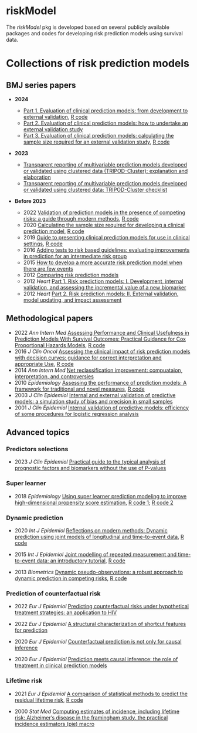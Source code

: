 # riskModel

The *riskModel* pkg is developed based on several publicly available packages and codes for developing risk prediction models using survival data.

# Collections of risk prediction models

## BMJ series papers

* **2024** 
  * [Part 1. Evaluation of clinical prediction models: from development to external validation](https://www.bmj.com/content/384/bmj-2023-074819), [R code]( https://github.com/gscollins1973/validationCRASH)
  * [Part 2. Evaluation of clinical prediction models: how to undertake an external validation study](https://www.bmj.com/content/384/bmj-2023-074820)
  * [Part 3. Evaluation of clinical prediction models: calculating the sample size required for an external validation study](https://www.bmj.com/content/384/bmj-2023-074821), [R code](https://www.prognosisresearch.com/software)

* **2023**
  * [Transparent reporting of multivariable prediction models developed or validated using clustered data (TRIPOD-Cluster): explanation and elaboration](https://www.bmj.com/content/380/bmj-2022-071058)
  * [Transparent reporting of multivariable prediction models developed or validated using clustered data: TRIPOD-Cluster checklist](https://www.bmj.com/content/380/bmj-2022-071018)

* **Before 2023**
  * 2022 [Validation of prediction models in the presence of competing risks: a guide through modern methods](https://www.bmj.com/content/377/bmj-2021-069249), [R code](https://github.com/survival-lumc/ValidationCompRisks)
  * 2020 [Calculating the sample size required for developing a clinical prediction model](https://www.bmj.com/content/368/bmj.m441), [R code](https://www.bmj.com/content/368/bmj.m441)
  * 2019 [Guide to presenting clinical prediction models for use in clinical settings](https://www.bmj.com/content/365/bmj.l737), [R code](https://cran.r-project.org/web/packages/rms/index.html)
  * 2016 [Adding tests to risk based guidelines: evaluating improvements in prediction for an intermediate risk group](https://www.bmj.com/content/354/bmj.i4450)
  * 2015 [How to develop a more accurate risk prediction model when there are few events](https://www.bmj.com/content/351/bmj.h3868)
  * 2012 [Comparing risk prediction models](https://www.bmj.com/content/344/bmj.e3186)
  * 2012 *Heart* [Part 1. Risk prediction models: I. Development, internal validation, and assessing the incremental value of a new biomarker](https://heart.bmj.com/content/98/9/683)
  * 2012 *Heart* [Part 2. Risk prediction models: II. External validation, model updating, and impact assessment](https://heart.bmj.com/content/98/9/691)


## Methodological papers

* 2022 *Ann Intern Med* [Assessing Performance and Clinical Usefulness in Prediction Models With Survival Outcomes: Practical Guidance for Cox Proportional Hazards Models](https://www.acpjournals.org/doi/10.7326/M22-0844), [R code](https://github.com/danielegiardiello/Prediction_performance_survival)
* 2016 *J Clin Oncol* [Assessing the clinical impact of risk prediction models with decision curves: guidance for correct interpretation and appropriate Use](https://ascopubs.org/doi/10.1200/JCO.2015.65.5654), [R code](https://cran.r-project.org/web/packages/dcurves/)
* 2014 *Ann Intern Med* [Net reclassification improvement: compuataion, interpretation, and controversies](https://www.acpjournals.org/doi/10.7326/M13-1522)
* 2010 *Epidemiology* [Assessing the performance of prediction models: A framework for traditional and novel measures](https://journals.lww.com/epidem/fulltext/2010/01000/assessing_the_performance_of_prediction_models__a.22.aspx), [R code](https://links.lww.com/EDE/A355)
* 2003 *J Clin Epidemiol* [Internal and external validation of predictive models: a simulation study of bias and precision in small samples](https://linkinghub.elsevier.com/retrieve/pii/S0895435603000477)
* 2001 *J Clin Epidemiol* [Internal validation of predictive models: efficiency of some procedures for logistic regression analysis](https://linkinghub.elsevier.com/retrieve/pii/S0895435601003419)


## Advanced topics

### Predictors selections

* 2023 *J Clin Epidemiol* [Practical guide to the typical analysis of prognostic factors and biomarkers without the use of P-values](https://linkinghub.elsevier.com/retrieve/pii/S0895435623000768)

### Super learner

* 2018 *Epidemiology* [Using super learner prediction modeling to improve high-dimensional propensity score estimation](https://journals.lww.com/epidem/fulltext/2018/01000/using_super_learner_prediction_modeling_to_improve.13.aspx), [R code 1](https://github.com/lendle/hdps); [R code 2](https://github.com/lendle/TargetedLearning.jl)

### Dynamic prediction

* 2020 *Int J Epidemiol* [Reflections on modern methods: Dynamic prediction using joint models of longitudinal and time-to-event data](https://academic.oup.com/ije/article/50/5/1731/6174516?login=false), [R code](https://erandrinopoulou.github.io/EducationalCorner_JMpred/index.html)

* 2015 *Int J Epidemiol* [Joint modelling of repeated measurement and time-to-event data: an introductory tutorial](https://academic.oup.com/ije/article/44/1/334/657852?login=false), [R code](https://oup.silverchair-cdn.com/oup/backfile/Content_public/Journal/ije/44/1/10.1093_ije_dyu262/4/dyu262_Supplementary_Data.zip?Expires=1713186801&Signature=R3cLsdcvgZ0cJAxnpDi8ZYoKkAKxUGEF4JSAvtG3GmdKQ4nn0LHv30BIkmQHYJUCnyrgNUyx2nUthGP8W4hcsa9Xi6Hr9T5I1Lq6HbaIUkFQlIcjKU0Gl1asnr7bUwF7M23sdUjvymzsc1HAgTqUgMSgk1g2CrEWp8j1uVrexd3StsaRR6hBPSONYO72mZO3IVfpQ7en0fVo8nUVwatMku28rZaHFm7dmhV3gi6CrblZ0jQf~i6kLrMmVGYZBKSGNyQ7E4~Bw~zyzxHCV-rOpOoiAdLV8q7Bhv6p20-CLcLHP9IZUlHNmDlF-6SN0nmAOOjWNTl8HjboweaovJY7lQ__&Key-Pair-Id=APKAIE5G5CRDK6RD3PGA)

* 2013 *Biometrics* [Dynamic pseudo-observations: a robust approach to dynamic prediction in competing risks](https://academic.oup.com/biometrics/article/69/4/1043/7492355?login=false), [R code](https://oup.silverchair-cdn.com/oup/backfile/Content_public/Journal/biometrics/69/4/10.1111_biom.12061/5/biom12061-sm-0001-supinfo-s1.pdf?Expires=1713186954&Signature=1edWKfgynE-cL-7qyr7fHvS8izB29WPN89pDi4qSk5548tyLZbFfxUnoT1BwDuB~RqS8ukHv2-6lw2FqZguU60uMrY8D-lZ02xalQWjPd0LmYlw1SUblFbetY58v~6tPE2~pcFspHXUnGaN8rZVGuiSpv4Acb4Vkpp4bPtqNh8Xicu376oiXCV9YRWmWVggda3jx5gQ9Sp2rG3OTCkjXsVrL1jxVltdqeyBOBoUpuStSpFK-r-~4c5ChijDim49y4LD2OxNYavA0C0hDeqdSt9hnLJDiir0AzZKNF4yU9YrMC5TMGyL0PvQaE3oOm7rTIPqu14FkSjWZBNlZUZHTcA__&Key-Pair-Id=APKAIE5G5CRDK6RD3PGA)

### Prediction of counterfactual risk

* 2022 *Eur J Epidemiol* [Predicting counterfactual risks under hypothetical treatment strategies: an application to HIV](https://link.springer.com/article/10.1007/s10654-022-00855-8)

* 2022 *Eur J Epidemiol* [A structural characterization of shortcut features for prediction](https://link.springer.com/article/10.1007/s10654-022-00892-3)

* 2020 *Eur J Epidemiol* [Counterfactual prediction is not only for causal inference](https://link.springer.com/article/10.1007/s10654-020-00659-8)

* 2020 *Eur J Epidemiol* [Prediction meets causal inference: the role of treatment in clinical prediction models](https://link.springer.com/article/10.1007/s10654-020-00636-1)

### Lifetime risk

* 2021 *Eur J Epidemiol* [A comparison of statistical methods to predict the residual lifetime risk](https://link.springer.com/article/10.1007/s10654-021-00815-8), [R code](https://github.com/s-conner/lifetimerisk)

* 2000 *Stat Med* [Computing estimates of incidence, including lifetime risk: Alzheimer’s disease in the framingham study. the practical incidence estimators (pie) macro](https://onlinelibrary.wiley.com/doi/10.1002/(SICI)1097-0258(20000615/30)19:11/12%3C1495::AID-SIM441%3E3.0.CO;2-E)



